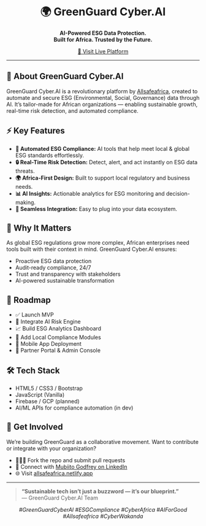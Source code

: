 <h1 align="center">🌍 GreenGuard Cyber.AI</h1>
<p align="center">
  <strong>AI-Powered ESG Data Protection.<br>Built for Africa. Trusted by the Future.</strong>
</p>

<p align="center">
  <a href="https://allsafeafrica.github.io/greenguardcyberai.io/" target="_blank">
    🔗 Visit Live Platform
  </a>
</p>

<hr>

<h2>🔐 About GreenGuard Cyber.AI</h2>
<p>
GreenGuard Cyber.AI is a revolutionary platform by <a href="https://allsafeafrica.netlify.app" target="_blank">Allsafeafrica</a>, created to automate and secure ESG (Environmental, Social, Governance) data through AI.
It’s tailor-made for African organizations — enabling sustainable growth, real-time risk detection, and automated compliance.
</p>

<h2>⚡ Key Features</h2>
<ul>
  <li><strong>🤖 Automated ESG Compliance:</strong> AI tools that help meet local & global ESG standards effortlessly.</li>
  <li><strong>🔒 Real-Time Risk Detection:</strong> Detect, alert, and act instantly on ESG data threats.</li>
  <li><strong>🌍 Africa-First Design:</strong> Built to support local regulatory and business needs.</li>
  <li><strong>📊 AI Insights:</strong> Actionable analytics for ESG monitoring and decision-making.</li>
  <li><strong>🔄 Seamless Integration:</strong> Easy to plug into your data ecosystem.</li>
</ul>

<h2>🌿 Why It Matters</h2>
<p>
As global ESG regulations grow more complex, African enterprises need tools built with their context in mind. GreenGuard Cyber.AI ensures:
</p>
<ul>
  <li>Proactive ESG data protection</li>
  <li>Audit-ready compliance, 24/7</li>
  <li>Trust and transparency with stakeholders</li>
  <li>AI-powered sustainable transformation</li>
</ul>

<h2>🧠 Roadmap</h2>
<ul>
  <li>✅ Launch MVP</li>
  <li>🔄 Integrate AI Risk Engine</li>
  <li>📈 Build ESG Analytics Dashboard</li>
  <li>🧩 Add Local Compliance Modules</li>
  <li>📲 Mobile App Deployment</li>
  <li>💼 Partner Portal & Admin Console</li>
</ul>

<h2>🛠️ Tech Stack</h2>
<ul>
  <li>HTML5 / CSS3 / Bootstrap</li>
  <li>JavaScript (Vanilla)</li>
  <li>Firebase / GCP (planned)</li>
  <li>AI/ML APIs for compliance automation (in dev)</li>
</ul>

<h2>🤝 Get Involved</h2>
<p>
We’re building GreenGuard as a collaborative movement. Want to contribute or integrate with your organization?
</p>
<ul>
  <li>👨🏾‍💻 Fork the repo and submit pull requests</li>
  <li>💬 Connect with <a href="https://www.linkedin.com/in/mubiito-godfrey/" target="_blank">Mubiito Godfrey on LinkedIn</a></li>
  <li>🌐 Visit <a href="https://allsafeafrica.netlify.app" target="_blank">allsafeafrica.netlify.app</a></li>
</ul>

<hr>

<blockquote>
  <p><strong>“Sustainable tech isn’t just a buzzword — it’s our blueprint.”</strong><br>— GreenGuard Cyber.AI Team</p>
</blockquote>

<p align="center">
  <em>#GreenGuardCyberAI #ESGCompliance #CyberAfrica #AIForGood #Allsafeafrica #CyberWakanda</em>
</p>
